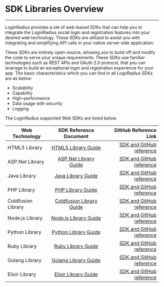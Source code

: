 SDK Libraries Overview
=====

-----

LoginRadius provides a set of web-based SDKs that can help you to integrate the LoginRadius social login and registration features into your desired web technology. These SDKs are utilized to assist you with integrating and simplifying API calls in your native server-side application. 

These SDKs are entirely open-source, allowing you to build off and modify the code to serve your unique requirements. These SDKs use familiar technologies such as REST APIs and OAuth 2.0 protocol, that you can leverage to build an exceptional login and registration experience for your app. The basic characteristics which you can find in all LognRadius SDKs are as below:

- Scalability
- Capability
- High-performance
- Data usage with security
- Logging


The LoginRadius supported Web SDKs are listed below.

| Web Technology|  SDK Reference Document |  GitHub Reference Link|
|----------|:-------------:|------:|
| HTML5 Library|  [HTML5 Library Guide](https://www.loginradius.com/legacy/docs/libraries/sdk-libraries/html5-library) | [SDK and GitHub reference](https://github.com/LoginRadius/html5-sdk) |
| ASP.Net Library|  [ASP.Net Library Guide](https://www.loginradius.com/legacy/docs/libraries/sdk-libraries/asp-net-library/) | [SDK and GitHub reference](https://github.com/LoginRadius/dot-net-sdk) |
| Java Library|  [Java Library Guide](https://www.loginradius.com/legacy/docs/libraries/sdk-libraries/java-library) | [SDK and GitHub reference](https://github.com/LoginRadius/java-sdk) |
| PHP Library |  [PHP Library Guide](https://www.loginradius.com/legacy/docs/libraries/sdk-libraries/php-library/) | [SDK and GitHub reference](https://github.com/LoginRadius/php-sdk)|
| Coldfusion Library|  [Coldfusion Library Guide](https://www.loginradius.com/legacy/docs/libraries/sdk-libraries/coldfusion-library) | [SDK and GitHub reference](https://github.com/LoginRadius/coldfusion-sdk)|
| Node.js Library|  [Node.js Library Guide](https://www.loginradius.com/legacy/docs/libraries/sdk-libraries/node-js-library/) | [SDK and GitHub reference](https://github.com/LoginRadius/node-js-sdk) |
| Python Library|  [Python Library Guide](https://www.loginradius.com/legacy/docs/libraries/sdk-libraries/python-library/) | [SDK and GitHub reference](https://github.com/LoginRadius/python-sdk) |
| Ruby Library|  [Ruby Library Guide](https://www.loginradius.com/legacy/docs/libraries/sdk-libraries/ruby-library) | [SDK and GitHub reference](https://github.com/LoginRadius/ruby-on-rails-sdk) |
| Golang Library|  [Golang Library Guide](https://www.loginradius.com/legacy/docs/libraries/sdk-libraries/golang-library) | [SDK and GitHub reference](https://github.com/LoginRadius/go-sdk)|
| Elixir Library|  [Elixir Library Guide](https://www.loginradius.com/legacy/docs/libraries/sdk-libraries/elixir-library) | [SDK and GitHub reference](https://github.com/LoginRadius/elixir-sdk)|

